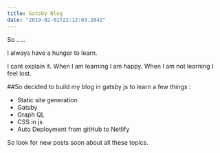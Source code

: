 ```yaml
---
title: Gatsby Blog
date: "2019-02-01T22:12:03.284Z"
---
```


So .....

I always have a hunger to learn.

I cant explain it.
When I am learning I am happy.
When I am not learning I feel lost.

##So decided to build my blog in gatsby js to learn a few things :

* Static site generation
* Gatsby
* Graph QL
* CSS in js
* Auto Deployment from gitHub to Netlify

So look for new posts soon about all these topics.